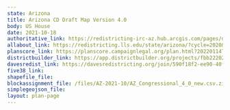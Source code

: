 ```yaml
---
state: Arizona
title: Arizona CD Draft Map Version 4.0
body: US House
date: 2021-10-18
authoritative_link: https://redistricting-irc-az.hub.arcgis.com/pages/draft-maps
allabout_link: https://redistricting.lls.edu/state/arizona/?cycle=2020&level=Congress&startdate=
planscore_link: https://planscore.campaignlegal.org/plan.html?20220114T193456.231742238Z
districtbuilder_link: https://app.districtbuilder.org/projects/fbb22202-f36a-41ac-afd3-1442a874fa11
davesredist_link: https://davesredistricting.org/join/590f18f2-ee90-40fb-a35c-a5344f0397c3
five38_link:
shapefile_file:
blockassignment_file: /files/AZ-2021-10/AZ_Congressional_4_0_new.csv.zip
simplegeojson_file:
layout: plan-page
---
```

